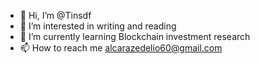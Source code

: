 - 👋 Hi, I’m @Tinsdf
- 👀 I’m interested in writing and reading
- 🌱 I’m currently learning Blockchain investment research
- 📫 How to reach me alcarazedelio60@gmail.com


<!---
Tinsdf/Tinsdf is a ✨ special ✨ repository because its `README.md` (this file) appears on your GitHub profile.
You can click the Preview link to take a look at your changes.
--->
